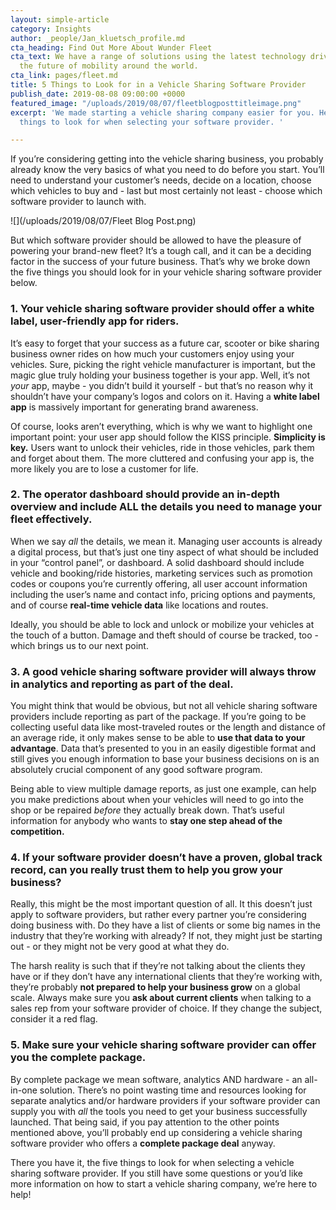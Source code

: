 ```yaml
---
layout: simple-article
category: Insights
author: _people/Jan_kluetsch_profile.md
cta_heading: Find Out More About Wunder Fleet
cta_text: We have a range of solutions using the latest technology driving forward
  the future of mobility around the world.
cta_link: pages/fleet.md
title: 5 Things to Look for in a Vehicle Sharing Software Provider
publish_date: 2019-08-08 09:00:00 +0000
featured_image: "/uploads/2019/08/07/fleetblogposttitleimage.png"
excerpt: 'We made starting a vehicle sharing company easier for you. Here are five
  things to look for when selecting your software provider. '

---
```

If you’re considering getting into the vehicle sharing business, you probably already know the very basics of what you need to do before you start. You’ll need to understand your customer’s needs, decide on a location, choose which vehicles to buy and - last but most certainly not least - choose which software provider to launch with.

![](/uploads/2019/08/07/Fleet Blog Post.png)

But which software provider should be allowed to have the pleasure of powering your brand-new fleet? It’s a tough call, and it can be a deciding factor in the success of your future business. That’s why we broke down the five things you should look for in your vehicle sharing software provider below.

### 1. Your vehicle sharing software provider should offer a white label, user-friendly app for riders.

It’s easy to forget that your success as a future car, scooter or bike sharing business owner rides on how much your customers enjoy using your vehicles. Sure, picking the right vehicle manufacturer is important, but the magic glue truly holding your business together is your app. Well, it’s not _your_ app, maybe - you didn’t build it yourself - but that’s no reason why it shouldn’t have your company’s logos and colors on it. Having a **white label app** is massively important for generating brand awareness.

Of course, looks aren’t everything, which is why we want to highlight one important point: your user app should follow the KISS principle. **Simplicity is key.** Users want to unlock their vehicles, ride in those vehicles, park them and forget about them. The more cluttered and confusing your app is, the more likely you are to lose a customer for life.

### 2. The operator dashboard should provide an in-depth overview and include ALL the details you need to manage your fleet effectively.

When we say _all_ the details, we mean it. Managing user accounts is already a digital process, but that’s just one tiny aspect of what should be included in your “control panel”, or dashboard. A solid dashboard should include vehicle and booking/ride histories, marketing services such as promotion codes or coupons you’re currently offering, all user account information including the user’s name and contact info, pricing options and payments, and of course **real-time vehicle data** like locations and routes.

Ideally, you should be able to lock and unlock or mobilize your vehicles at the touch of a button. Damage and theft should of course be tracked, too - which brings us to our next point.

### 3. A good vehicle sharing software provider will always throw in analytics and reporting as part of the deal.

You might think that would be obvious, but not all vehicle sharing software providers include reporting as part of the package. If you’re going to be collecting useful data like most-traveled routes or the length and distance of an average ride, it only makes sense to be able to **use that data to your advantage**. Data that’s presented to you in an easily digestible format and still gives you enough information to base your business decisions on is an absolutely crucial component of any good software program.

Being able to view multiple damage reports, as just one example, can help you make predictions about when your vehicles will need to go into the shop or be repaired _before_ they actually break down. That’s useful information for anybody who wants to **stay one step ahead of the competition.**

### 4. If your software provider doesn’t have a proven, global track record, can you really trust them to help you grow your business?

Really, this might be the most important question of all. It this doesn’t just apply to software providers, but rather every partner you’re considering doing business with. Do they have a list of clients or some big names in the industry that they’re working with already? If not, they might just be starting out - or they might not be very good at what they do.

The harsh reality is such that if they’re not talking about the clients they have or if they don’t have any international clients that they’re working with, they’re probably **not prepared to help your business grow** on a global scale. Always make sure you **ask about current clients** when talking to a sales rep from your software provider of choice.  If they change the subject, consider it a red flag.

### 5. Make sure your vehicle sharing software provider can offer you the complete package.

By complete package we mean software, analytics AND hardware - an all-in-one solution. There’s no point wasting time and resources looking for separate analytics and/or hardware providers if your software provider can supply you with _all_ the tools you need to get your business successfully launched. That being said, if you pay attention to the other points mentioned above, you’ll probably end up considering a vehicle sharing software provider who offers a **complete package deal** anyway.

There you have it, the five things to look for when selecting a vehicle sharing software provider. If you still have some questions or you’d like more information on how to start a vehicle sharing company, we’re here to help!